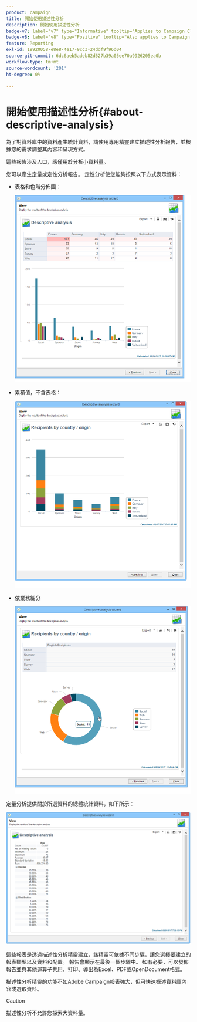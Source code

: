 ```yaml
---
product: campaign
title: 開始使用描述性分析
description: 開始使用描述性分析
badge-v7: label="v7" type="Informative" tooltip="Applies to Campaign Classic v7"
badge-v8: label="v8" type="Positive" tooltip="Also applies to Campaign v8"
feature: Reporting
exl-id: 19920058-e8e8-4e17-9cc3-24ddf9f96d04
source-git-commit: 6dc6aeb5adeb82d527b39a05ee70a9926205ea0b
workflow-type: tm+mt
source-wordcount: '201'
ht-degree: 0%

---
```


# 開始使用描述性分析{#about-descriptive-analysis}



為了對資料庫中的資料產生統計資料，請使用專用精靈建立描述性分析報告，並根據您的需求調整其內容和呈現方式。

這些報告涉及人口，應僅用於分析小資料量。

您可以產生定量或定性分析報告。 定性分析使您能夠按照以下方式表示資料：

* 表格和色階分佈圖：

   ![](assets/reporting_descriptive_sample_1.png)

* 累積值，不含表格：

   ![](assets/reporting_descriptive_sample_3.png)

* 依業務細分

   ![](assets/reporting_descriptive_sample_2.png)

定量分析提供關於所選資料的總體統計資料，如下所示：

![](assets/reporting_descriptive_quantitative_sample.png)

這些報表是透過描述性分析精靈建立，該精靈可依據不同步驟，讓您選擇要建立的報表類型以及資料和配置。 報告會顯示在最後一個步驟中。 如有必要，可以發佈報告並與其他運算子共用，打印、導出為Excel、PDF或OpenDocument格式。

描述性分析精靈的功能不如Adobe Campaign報表強大，但可快速概述資料庫內容或選取資料。

>[!CAUTION]
>
>描述性分析不允許您探索大資料量。
